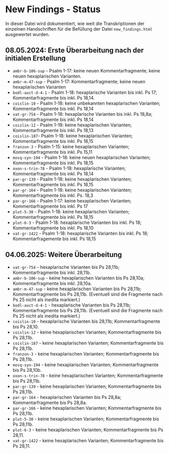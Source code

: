 # New Findings - Status

In dieser Datei wird dokumentiert, wie weit die Transkriptionen der einzelnen Handschriften für die Befüllung der Datei ```new_findings.html``` ausgewertet wurden.

## 08.05.2024: Erste Überarbeitung nach der initialen Erstellung

- ```ambr-b-106-sup``` - Psalm 1-17: keine neuen Kommentarfragmente; keine neuen hexaplarischen Varianten.
- ```ambr-m-47-sup``` - Psalm 1-17: Kommentarfragmente; keine neuen hexaplarischen Varianten
- ```bodl-auct-d-4-1``` - Psalm 1-18: hexaplarische Varianten bis inkl. Ps 17; Kommentarfragmente bis inkl. Ps 18,14.
- ```coislin-10``` - Psalm 1-18: keine unbekannten hexaplarischen Varianten; Kommentarfragmente bis inkl. Ps 18,14
- ```vat-gr-754``` - Psalm 1-18: hexaplarische Varianten bis inkl. Ps 18,8a; Kommentarfragmente bis inkl. Ps 18,14
- ```coislin-12``` - Psalm 1-18: keine hexaplarischen Varianten; Kommentarfragmente bis inkl. Ps 18,13
- ```coislin-187```- Psalm 1-18: keine hexaplarischen Varianten; Kommentarfragmente bis inkl. Ps 18,15
- ```franzon-3``` - Psalm 1-15: keine hexaplarischen Varianten; Kommentarfragmente bis inkl. Ps 15,11
- ```mosq-syn-194``` - Psalm 1-18: keine neuen hexaplarischen Varianten; Kommentarfragmente bis inkl. Ps 18,15
- ```oxon-s-trin-78``` - Psalm 1-18: hexaplarische Varianten; Kommentarfragmente bis inkl. Ps 18,14
- ```par-gr-139``` - Psalm 1-18: keine hexaplarischen Varianten; Kommentarfragmente bis inkl. Ps 18,15
- ```par-gr-164``` - Psalm 1-18: keine hexaplarischen Varianten; Kommentarfragmente bis inkl. Ps. 18,3
- ```par-gr-166``` - Psalm 1-17: keine hexaplarischen Varianten; Kommentarfragmente bis inkl. Ps 17
- ```plut-5-30``` - Psalm 1-18: keine hexaplarischen Varianten; Kommentarfragmente bis inkl. Ps 18,15
- ```plut-6-3``` - Psalm 1-18: hexaplarische Varianten bis inkl. Ps 18; Kommentarfragmente bis inkl. Ps 18,10
- ```vat-gr-1422``` - Psalm 1-18: hexaplarische Varianten bis inkl. Ps 18; Kommentarfragemente bis inkl. Ps 18,15

## 04.06.2025: Weitere Überarbeitung

- ```vat-gr-754``` - hexaplarische Varianten bis Ps 28,11b; Kommentarfragmente bis inkl. 28,11b.
- ```ambr-b-106-sup``` - keine hexaplarischen Varianten bis Ps 28,10a; Kommentarfragmente bis inkl. 28,10a.
- ```ambr-m-47-sup``` - keine hexaplarischen Varianten bis Ps 28,11b; Kommentarfragmente bis Ps 28,11b. (Eventuell sind die Fragmente nach Ps 25 nicht als inedita markiert.)
- ```bodl-auct-d-4-1``` - hexaplarische Varianten bis Ps 28,11b; Kommentarfragmente bis Ps 28,11b. (Eventuell sind die Fragmente nach Ps 25 nicht als inedita markiert.)
- ```coislin-10``` - hexaplarische Varianten bis 28,11b; Kommentarfragmente bis Ps 28,10.
- ```coislin-12``` - keine hexaplarischen Varianten; Kommentarfragmente bis Ps 28,11b.
- ```coislin-187``` - keine hexaplarischen Varianten; Kommentarfragmente bis Ps 28,11b.
- ```franzon-3``` - keine hexaplarischen Varianten; Kommentarfragmente bis Ps 28,11b.
- ```mosq-syn-194``` - keine hexaplarischen Varianten; Kommentarfragmente bis Ps 28,10b.
- ```oxon-s-trin-78``` - keine hexaplarischen Varianten; Kommentarfragmente bis Ps 28,11b.
- ```par-gr-139``` - keine hexaplarischen Varianten; Kommentarfragmente bis Ps 28,11b.
- ```par-gr-164``` - hexaplarischen Varianten bis Ps 28,8a; Kommentarfragmente bis Ps 28,8a.
- ```par-gr-166``` - keine hexaplarischen Varianten; Kommentarfragmente bis Ps 28,11b.
- ```plut-5-30``` - keine hexaplarischen Varianten; Kommentarfragmente bis Ps 28,11b. 
- ```plut-6-3``` - keine hexaplarischen Varianten; Kommentarfragmente bis Ps 28,11.
- ```vat-gr-1422``` - keine hexaplarischen Varianten; Kommentarfragmente bis Ps 28,11.